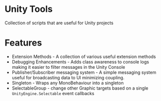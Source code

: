 # Unity Tools

Collection of scripts that are useful for Unity projects

# Features
- Extension Methods - A collection of various useful extension methods
- Debugging Enhancements - Adds class awareness to console logs making it easier to filter messages in the Unity Console
- Publisher/Subscriber messaging system - A simple messaging system useful for broadcasting data to UI minimizing coupling.
- Singleton - Wraps any MonoBehaviour into a singleton
- SelectableGroup - change other Graphic targets based on a single `UnityEngine.Selectable` event callbacks